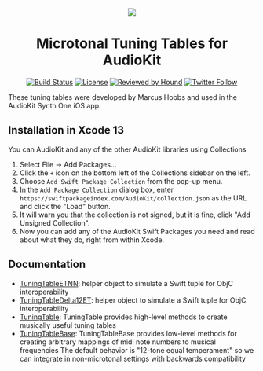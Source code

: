 <div align=center>
<img src="https://github.com/AudioKit/Microtonality/blob/main/images/synthone.jpg"/>
 
# Microtonal Tuning Tables for AudioKit

[![Build Status](https://github.com/AudioKit/Microtonality/workflows/CI/badge.svg)](https://github.com/AudioKit/Microtonality/actions?query=workflow%3ACI)
[![License](https://img.shields.io/github/license/AudioKit/Microtonality)](https://github.com/AudioKit/Microtonality/blob/main/LICENSE)
    [![Reviewed by Hound](https://img.shields.io/badge/Reviewed_by-Hound-8E64B0.svg)](https://houndci.com)
[![Twitter Follow](https://img.shields.io/twitter/follow/AudioKitPro.svg?style=social)](https://twitter.com/AudioKitPro)

 </div>

These tuning tables were developed by Marcus Hobbs and used in the AudioKit Synth One iOS app.

## Installation in Xcode 13

You can AudioKit and any of the other AudioKit libraries using Collections

1. Select File -> Add Packages...
2. Click the `+` icon on the bottom left of the Collections sidebar on the left.
3. Choose `Add Swift Package Collection` from the pop-up menu.
4. In the `Add Package Collection` dialog box, enter `https://swiftpackageindex.com/AudioKit/collection.json` as the URL and click the "Load" button.
5. It will warn you that the collection is not signed, but it is fine, click "Add Unsigned Collection".
6. Now you can add any of the AudioKit Swift Packages you need and read about what they do, right from within Xcode.

## Documentation

  - [TuningTableETNN](https://github.com/AudioKit/Microtonality/wiki//TuningTableETNN):
    helper object to simulate a Swift tuple for ObjC interoperability
  - [TuningTableDelta12ET](https://github.com/AudioKit/Microtonality/wiki//TuningTableDelta12ET):
    helper object to simulate a Swift tuple for ObjC interoperability
  - [TuningTable](https://github.com/AudioKit/Microtonality/wiki//TuningTable):
    TuningTable provides high-level methods to create musically useful tuning tables
  - [TuningTableBase](https://github.com/AudioKit/Microtonality/wiki//TuningTableBase):
    TuningTableBase provides low-level methods for creating
    arbitrary mappings of midi note numbers to musical frequencies
    The default behavior is "12-tone equal temperament" so
    we can integrate in non-microtonal settings with backwards compatibility
